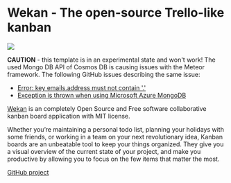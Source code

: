 # Wekan - The open-source Trello-like kanban

<a href="https://portal.azure.com/#create/Microsoft.Template/uri/https%3A%2F%2Fraw.githubusercontent.com%2Fmarkusheiliger%2Fdevtestlab-edge%2Fwekan%2Fenvironments%2FWekan%2Fazuredeploy.json" target="_blank">
    <img src="http://azuredeploy.net/deploybutton.png"/>
</a>

**CAUTION** - this template is in an experimental state and won't work! The used Mongo DB API of Cosmos DB is causing issues with the Meteor framework. The following GitHub issues describing the same issue:
* [Error: key emails.address must not contain '.'](https://github.com/XervoIO/demeteorizer/issues/265)
* [Exception is thrown when using Microsoft Azure MongoDB](https://github.com/reactioncommerce/reaction/issues/1961)

[Wekan](https://wekan.github.io/) is an completely Open Source and Free software collaborative kanban board application with MIT license.

Whether you’re maintaining a personal todo list, planning your holidays with some friends, or working in a team on your next revolutionary idea, Kanban boards are an unbeatable tool to keep your things organized. They give you a visual overview of the current state of your project, and make you productive by allowing you to focus on the few items that matter the most.

[GitHub project](https://github.com/wekan/wekan)

